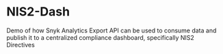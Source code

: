 # NIS2-Dash
Demo of how Snyk Analytics Export API can be used to consume data and publish it to a centralized compliance dashboard, specifically NIS2 Directives